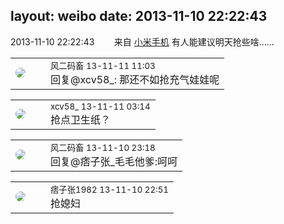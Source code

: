 layout: weibo
date: 2013-11-10 22:22:43
---
<meta name="referrer" content="no-referrer" />

2013-11-10 22:22:43  &nbsp;&nbsp;&nbsp;&nbsp;&nbsp;&nbsp; 来自 <a href="http://app.weibo.com/t/feed/22zMnn" rel="nofollow">小米手机</a>
有人能建议明天抢些啥…… ​​​

<table style="width: 100%;">
  <tr>
    <td style="width: 40px;"><img style="border-radius:50%" src="https://tva3.sinaimg.cn/crop.0.0.639.639.50/6d2a6003jw8f3idy69w2gj20hs0hrt9g.jpg?KID=imgbed,tva&Expires=1624465787&ssig=hO92Gfc34s"></td>
    <td colspan="2"><small>风二码畜 13-11-11 11:03</small><br/>回复@xcv58_: 那还不如抢充气娃娃呢</td>
  </tr>
</table>

<table style="width: 100%;">
  <tr>
    <td style="width: 40px;"><img style="border-radius:50%" src="https://tva3.sinaimg.cn/crop.0.0.1242.1242.50/801f7e9ajw8f3peekcgoqj20yi0yidg9.jpg?KID=imgbed,tva&Expires=1624465787&ssig=iWlSfy0Vdp"></td>
    <td colspan="2"><small>xcv58_ 13-11-11 03:14</small><br/>抢点卫生纸？</td>
  </tr>
</table>

<table style="width: 100%;">
  <tr>
    <td style="width: 40px;"><img style="border-radius:50%" src="https://tva3.sinaimg.cn/crop.0.0.639.639.50/6d2a6003jw8f3idy69w2gj20hs0hrt9g.jpg?KID=imgbed,tva&Expires=1624465787&ssig=hO92Gfc34s"></td>
    <td colspan="2"><small>风二码畜 13-11-10 23:18</small><br/>回复@痞子张_毛毛他爹:呵呵</td>
  </tr>
</table>

<table style="width: 100%;">
  <tr>
    <td style="width: 40px;"><img style="border-radius:50%" src="https://tva3.sinaimg.cn/crop.0.0.750.750.50/62c55945jw8eqk7qawtk4j20ku0kutb7.jpg?KID=imgbed,tva&Expires=1624465787&ssig=vF8RR43cOv"></td>
    <td colspan="2"><small>痞子张1982 13-11-10 22:51</small><br/>抢媳妇</td>
  </tr>
</table>
